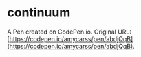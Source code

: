 # continuum 

A Pen created on CodePen.io. Original URL: [https://codepen.io/amycarss/pen/abdjQqB](https://codepen.io/amycarss/pen/abdjQqB).


